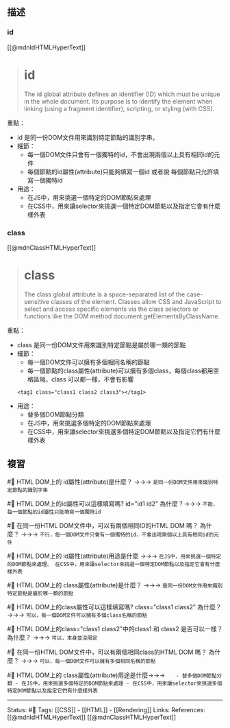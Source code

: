 ## 描述


### id

[[@mdnIdHTMLHyperText]]
> # id
> The id global attribute defines an identifier (ID) which must be unique in the whole document. Its purpose is to identify the element when linking (using a fragment identifier), scripting, or styling (with CSS).

重點：
- id 是同一份DOM文件用來識別特定節點的識別字串。
- 細節：
	- 每一個DOM文件只會有一個獨特的id，不會出現兩個以上具有相同id的元件
	- 每個節點的id屬性(attribute)只能夠填寫一個id 或者說 每個節點只允許填寫一個獨特id
- 用途：
	- 在JS中，用來挑選一個特定的DOM節點來處理
	- 在CSS中，用來讓selector來挑選一個特定DOM節點以及指定它會有什麼樣外表

### class

[[@mdnClassHTMLHyperText]]
> # class
> The class global attribute is a space-separated list of the case-sensitive classes of the element. Classes allow CSS and JavaScript to select and access specific elements via the class selectors or functions like the DOM method document.getElementsByClassName.

重點：
- class 是同一份DOM文件用來識別特定節點是屬於哪一類的節點
- 細節：
	- 每一個DOM文件可以擁有多個相同名稱的節點
	- 每一個節點的class屬性(attribute)可以擁有多個class，每個class都用空格區隔，class 可以都一樣，不會有影響
	```
	<tag1 class="class1 class2 class3"></tag1>
	```
- 用途：
	- 替多個DOM節點分類
	- 在JS中，用來挑選多個特定的DOM節點來處理
	- 在CSS中，用來讓selector來挑選多個特定DOM節點以及指定它們有什麼樣外表

## 複習

#🧠 HTML DOM上的 id屬性(attribute)是什麼？ ->->-> `是同一份DOM文件用來識別特定節點的識別字串`
<!--SR:!2022-09-12,9,250-->

#🧠 HTML DOM上的id屬性可以這樣填寫嗎? id="id1 id2" 為什麼？->->-> `不能，每一個節點的id屬性只能填寫一個獨特id`
<!--SR:!2022-09-26,17,250-->

#🧠 在同一份HTML DOM文件中，可以有兩個相同ID的HTML DOM 嗎？ 為什麼？ ->->-> `不行，每一個DOM文件只會有一個獨特的id，不會出現兩個以上具有相同id的元件`
<!--SR:!2022-09-12,9,250-->

#🧠 HTML DOM上的 id屬性(attribute)用途是什麼 ->->-> `在JS中，用來挑選一個特定的DOM節點來處理、 在CSS中，用來讓selector來挑選一個特定DOM節點以及指定它會有什麼樣外表`
<!--SR:!2022-09-12,9,250-->

#🧠 HTML DOM上的 class屬性(attribute)是什麼？ ->->-> `是同一份DOM文件用來識別特定節點是屬於哪一類的節點`
<!--SR:!2022-09-25,16,250-->

#🧠 HTML DOM上的class屬性可以這樣填寫嗎? class="class1 class2" 為什麼？ ->->-> `可以，每一個DOM文件可以擁有多個class名稱的節點`
<!--SR:!2022-10-04,23,250-->

#🧠 HTML DOM上的class="class1 class2"中的class1 和 class2 是否可以一樣？為什麼？ ->->-> `可以，本身並沒限定`
<!--SR:!2022-10-03,22,250-->

#🧠 在同一份HTML DOM文件中，可以有兩個相同class的HTML DOM 嗎？ 為什麼？ ->->-> `可以，每一個DOM文件可以擁有多個相同名稱的節點`
<!--SR:!2022-09-13,10,250-->

#🧠 HTML DOM上的 class屬性(attribute)用途是什麼->->-> `	- 替多個DOM節點分類 - 在JS中，用來挑選多個特定的DOM節點來處理 - 在CSS中，用來讓selector來挑選多個特定DOM節點以及指定它們有什麼樣外表`
<!--SR:!2022-09-30,20,250-->


---
Status: #🌱 
Tags:
[[CSS]] - [[HTML]] - [[Rendering]]
Links:
References:
[[@mdnIdHTMLHyperText]]
[[@mdnClassHTMLHyperText]]
